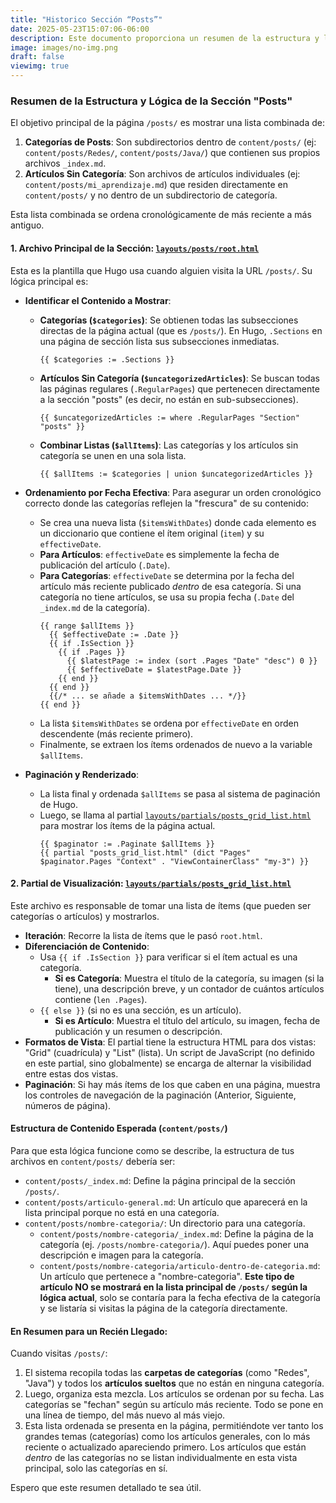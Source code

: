 ```yaml
---
title: "Historico Sección “Posts”"
date: 2025-05-23T15:07:06-06:00
description: Este documento proporciona un resumen de la estructura y lógica de la sección de posts en el sitio Hugo.
image: images/no-img.png
draft: false
viewimg: true
---
```



### Resumen de la Estructura y Lógica de la Sección "Posts"

El objetivo principal de la página `/posts/` es mostrar una lista combinada de:
1.  **Categorías de Posts**: Son subdirectorios dentro de `content/posts/` (ej: `content/posts/Redes/`, `content/posts/Java/`) que contienen sus propios archivos `_index.md`.
2.  **Artículos Sin Categoría**: Son archivos de artículos individuales (ej: `content/posts/mi_aprendizaje.md`) que residen directamente en `content/posts/` y no dentro de un subdirectorio de categoría.

Esta lista combinada se ordena cronológicamente de más reciente a más antiguo.

#### 1. Archivo Principal de la Sección: [`layouts/posts/root.html`](layouts/posts/root.html:1)

Esta es la plantilla que Hugo usa cuando alguien visita la URL `/posts/`. Su lógica principal es:

*   **Identificar el Contenido a Mostrar**:
    *   **Categorías (`$categories`)**: Se obtienen todas las subsecciones directas de la página actual (que es `/posts/`). En Hugo, `.Sections` en una página de sección lista sus subsecciones inmediatas.
        ```go-html-template
        {{ $categories := .Sections }}
        ```
    *   **Artículos Sin Categoría (`$uncategorizedArticles`)**: Se buscan todas las páginas regulares (`.RegularPages`) que pertenecen directamente a la sección "posts" (es decir, no están en sub-subsecciones).
        ```go-html-template
        {{ $uncategorizedArticles := where .RegularPages "Section" "posts" }}
        ```
    *   **Combinar Listas (`$allItems`)**: Las categorías y los artículos sin categoría se unen en una sola lista.
        ```go-html-template
        {{ $allItems := $categories | union $uncategorizedArticles }}
        ```

*   **Ordenamiento por Fecha Efectiva**:
    Para asegurar un orden cronológico correcto donde las categorías reflejen la "frescura" de su contenido:
    *   Se crea una nueva lista (`$itemsWithDates`) donde cada elemento es un diccionario que contiene el ítem original (`item`) y su `effectiveDate`.
    *   **Para Artículos**: `effectiveDate` es simplemente la fecha de publicación del artículo (`.Date`).
    *   **Para Categorías**: `effectiveDate` se determina por la fecha del artículo más reciente publicado *dentro* de esa categoría. Si una categoría no tiene artículos, se usa su propia fecha (`.Date` del `_index.md` de la categoría).
        ```go-html-template
        {{ range $allItems }}
          {{ $effectiveDate := .Date }}
          {{ if .IsSection }}
            {{ if .Pages }}
              {{ $latestPage := index (sort .Pages "Date" "desc") 0 }}
              {{ $effectiveDate = $latestPage.Date }}
            {{ end }}
          {{ end }}
          {{/* ... se añade a $itemsWithDates ... */}}
        {{ end }}
        ```
    *   La lista `$itemsWithDates` se ordena por `effectiveDate` en orden descendente (más reciente primero).
    *   Finalmente, se extraen los ítems ordenados de nuevo a la variable `$allItems`.

*   **Paginación y Renderizado**:
    *   La lista final y ordenada `$allItems` se pasa al sistema de paginación de Hugo.
    *   Luego, se llama al partial [`layouts/partials/posts_grid_list.html`](layouts/partials/posts_grid_list.html:1) para mostrar los ítems de la página actual.
        ```go-html-template
        {{ $paginator := .Paginate $allItems }}
        {{ partial "posts_grid_list.html" (dict "Pages" $paginator.Pages "Context" . "ViewContainerClass" "my-3") }}
        ```

#### 2. Partial de Visualización: [`layouts/partials/posts_grid_list.html`](layouts/partials/posts_grid_list.html:1)

Este archivo es responsable de tomar una lista de ítems (que pueden ser categorías o artículos) y mostrarlos.

*   **Iteración**: Recorre la lista de ítems que le pasó `root.html`.
*   **Diferenciación de Contenido**:
    *   Usa `{{ if .IsSection }}` para verificar si el ítem actual es una categoría.
        *   **Si es Categoría**: Muestra el título de la categoría, su imagen (si la tiene), una descripción breve, y un contador de cuántos artículos contiene (`len .Pages`).
    *   `{{ else }}` (si no es una sección, es un artículo).
        *   **Si es Artículo**: Muestra el título del artículo, su imagen, fecha de publicación y un resumen o descripción.
*   **Formatos de Vista**: El partial tiene la estructura HTML para dos vistas: "Grid" (cuadrícula) y "List" (lista). Un script de JavaScript (no definido en este partial, sino globalmente) se encarga de alternar la visibilidad entre estas dos vistas.
*   **Paginación**: Si hay más ítems de los que caben en una página, muestra los controles de navegación de la paginación (Anterior, Siguiente, números de página).

#### Estructura de Contenido Esperada (`content/posts/`)

Para que esta lógica funcione como se describe, la estructura de tus archivos en `content/posts/` debería ser:

*   `content/posts/_index.md`: Define la página principal de la sección `/posts/`.
*   `content/posts/articulo-general.md`: Un artículo que aparecerá en la lista principal porque no está en una categoría.
*   `content/posts/nombre-categoria/`: Un directorio para una categoría.
    *   `content/posts/nombre-categoria/_index.md`: Define la página de la categoría (ej. `/posts/nombre-categoria/`). Aquí puedes poner una descripción e imagen para la categoría.
    *   `content/posts/nombre-categoria/articulo-dentro-de-categoria.md`: Un artículo que pertenece a "nombre-categoria". **Este tipo de artículo NO se mostrará en la lista principal de `/posts/` según la lógica actual**, solo se contaría para la fecha efectiva de la categoría y se listaría si visitas la página de la categoría directamente.

#### En Resumen para un Recién Llegado:

Cuando visitas `/posts/`:

1.  El sistema recopila todas las **carpetas de categorías** (como "Redes", "Java") y todos los **artículos sueltos** que no están en ninguna categoría.
2.  Luego, organiza esta mezcla. Los artículos se ordenan por su fecha. Las categorías se "fechan" según su artículo más reciente. Todo se pone en una línea de tiempo, del más nuevo al más viejo.
3.  Esta lista ordenada se presenta en la página, permitiéndote ver tanto los grandes temas (categorías) como los artículos generales, con lo más reciente o actualizado apareciendo primero. Los artículos que están *dentro* de las categorías no se listan individualmente en esta vista principal, solo las categorías en sí.

Espero que este resumen detallado te sea útil.